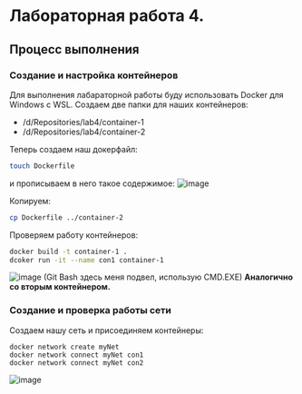 
# Лабораторная работа 4.

## Процесс выполнения
### Создание и настройка контейнеров
Для выполнения лабараторной работы буду использовать Docker для Windows с WSL.
Создаем две папки для наших контейнеров:
- /d/Repositories/lab4/container-1
- /d/Repositories/lab4/container-2

Теперь создаем наш докерфайл:
```bash
touch Dockerfile
```
и прописываем в него такое содержимое:
![image](https://github.com/user-attachments/assets/643f23f3-07e2-4a60-89d8-06c9a15602f9)

Копируем:
```bash
cp Dockerfile ../container-2
```
Проверяем работу контейнеров:
```bash
docker build -t container-1 .
dcoker run -it --name con1 container-1
```
![image](https://github.com/user-attachments/assets/43a3e234-f68d-491b-b3fa-957d137c2cb0)
(Git Bash здесь меня подвел, использую CMD.EXE)
__Аналогично со вторым контейнером.__

### Создание и проверка работы сети
Создаем нашу сеть и присоединяем контейнеры:
```bah
docker network create myNet
docker network connect myNet con1
docker network connect myNet con2
```
![image](https://github.com/user-attachments/assets/5a38edba-42fe-4ce8-8e24-ba57daa61db4)
